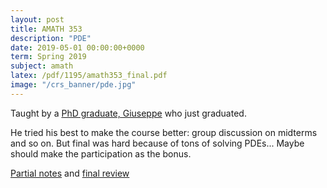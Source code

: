 ```yaml
---
layout: post
title: AMATH 353
description: "PDE"
date: 2019-05-01 00:00:00+0000
term: Spring 2019
subject: amath
latex: /pdf/1195/amath353_final.pdf
image: "/crs_banner/pde.jpg"
---
```


Taught by a [PhD graduate, Giuseppe](https://uwaterloo.ca/applied-mathematics/about/people/gsellaro) who just graduated.

He tried his best to make the course better: group discussion on midterms and so on. But final was hard because of tons of solving PDEs... Maybe should make the participation as the bonus.

[Partial notes](/pdf/1195/amath353.pdf) and [final review](/pdf/1195/amath353_final.pdf)
